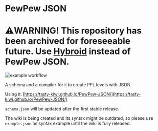 # PewPew JSON
# **:warning:WARNING! This repository has been archived for foreseeable future. Use [Hybroid](https://hybroid.pewpew.live/hybroid) instead of PewPew JSON.**
![example workflow](https://github.com/Tasty-Kiwi/PewPew-JSON/actions/workflows/codeql-analysis.yml/badge.svg)

A schema and a compiler for it to create PPL levels with JSON.

Using it: [https://tasty-kiwi.github.io/PewPew-JSON/](https://tasty-kiwi.github.io/PewPew-JSON/)

`schema.json` will be updated after the first stable release.

The wiki is being created and its syntax might be outdated, so please use `example.json` as syntax example until the wiki is fully released.
